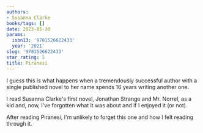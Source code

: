 ```yaml
---
authors:
- Susanna Clarke
books/tags: []
date: 2023-05-30
params:
  isbn13: '9781526622433'
  year: '2021'
slug: '9781526622433'
star_rating: 5
title: Piranesi
---
```


I guess this is what happens when a tremendously successful author with a single published novel to her name spends 16 years writing another one.

I read Susanna Clarke's first novel, Jonathan Strange and Mr. Norrel, as a kid and, now, I've forgotten what it was about and if I enjoyed it (or not).

After reading Piranesi, I'm unlikely to forget this one and how I felt reading through it.

<!--more-->